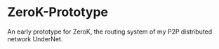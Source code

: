 # ZeroK-Prototype
An early prototype for ZeroK, the routing system of my P2P distributed network UnderNet.
